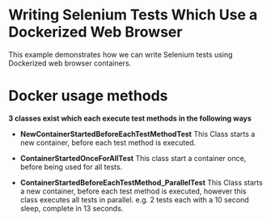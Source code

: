 # Writing Selenium Tests Which Use a Dockerized Web Browser

This example demonstrates how we can write Selenium tests using Dockerized
web browser containers.


# Docker usage methods
**3 classes exist which each execute test methods in the following ways**
- **NewContainerStartedBeforeEachTestMethodTest**
This Class starts a new container, before each test method is executed.

- **ContainerStartedOnceForAllTest**
This class start a container once, before being used for all tests.

- **ContainerStartedBeforeEachTestMethod_ParallelTest**
This Class starts a new container, before each test method is executed, however this class executes all tests in parallel.
e.g. 2 tests each with a 10 second sleep, complete in 13 seconds.